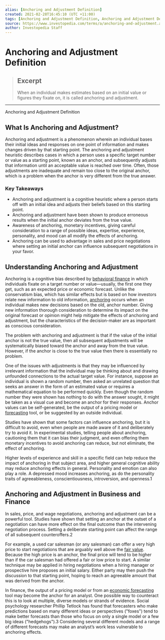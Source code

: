 ```yaml
---
alias: [Anchoring and Adjustment Definition]
created: 2021-02-28T16:45:10 (UTC +11:00)
tags: [Anchoring and Adjustment Definition, Anchoring and Adjustment Definition]
source: https://www.investopedia.com/terms/a/anchoring-and-adjustment.asp
author: Investopedia Staff
---
```


# Anchoring and Adjustment Definition

> ## Excerpt
> When an individual makes estimates based on an initial value or figures they fixate on, it is called anchoring and adjustment.

---

Anchoring and Adjustment Definition
## What Is Anchoring and Adjustment?

Anchoring and adjustment is a phenomenon wherein an individual bases their initial ideas and responses on one point of information and makes changes driven by that starting point. The anchoring and adjustment heuristic describes cases in which a person uses a specific target number or value as a starting point, known as an anchor, and subsequently adjusts that information until an acceptable value is reached over time. Often, those adjustments are inadequate and remain too close to the original anchor, which is a problem when the anchor is very different from the true answer.

### Key Takeaways

-   Anchoring and adjustment is a cognitive heuristic where a person starts off with an initial idea and adjusts their beliefs based on this starting point.
-   Anchoring and adjustment have been shown to produce erroneous results when the initial anchor deviates from the true value. 
-   Awareness of anchoring, monetary incentives, giving careful consideration to a range of possible ideas, expertise, experience, personality, and mood can all modify the effects of anchoring.  
-   Anchoring can be used to advantage in sales and price negotiations where setting an initial anchor can influence subsequent negotiations in your favor.

## Understanding Anchoring and Adjustment

Anchoring is a cognitive bias described by [behavioral finance](https://www.investopedia.com/terms/b/behavioralfinance.asp) in which individuals fixate on a target number or value—usually, the first one they get, such as an expected price or economic forecast. Unlike the conservatism bias, which has similar effects but is based on how investors relate new information to old information, [anchoring](https://www.investopedia.com/terms/a/anchoring.asp) occurs when an individual makes new decisions based on the old, anchor number. Giving new information thorough consideration to determine its impact on the original forecast or opinion might help mitigate the effects of anchoring and adjustment, but the characteristics of the decision-maker are as important as conscious consideration.

The problem with anchoring and adjustment is that if the value of the initial anchor is not the true value, then all subsequent adjustments will be systematically biased toward the anchor and away from the true value. However, if the anchor is close to the true value then there is essentially no problem.

One of the issues with adjustments is that they may be influenced by irrelevant information that the individual may be thinking about and drawing unfounded connections to the actual target value. For instance, suppose an individual is shown a random number, then asked an unrelated question that seeks an answer in the form of an estimated value or requires a mathematical equation to be performed quickly. Even though the random number they were shown has nothing to do with the answer sought, it might be taken as a visual cue and become an anchor for their responses. Anchor values can be self-generated, be the output of a pricing model or [forecasting](https://www.investopedia.com/terms/f/forecasting.asp) tool, or be suggested by an outside individual.

Studies have shown that some factors can influence anchoring, but it is difficult to avoid, even when people are made aware of it and deliberately try to avoid it. In experimental studies, telling people about anchoring, cautioning them that it can bias their judgment, and even offering them monetary incentives to avoid anchoring can reduce, but not eliminate, the effect of anchoring.

Higher levels of experience and skill in a specific field can help reduce the impact of anchoring in that subject area, and higher general cognitive ability may reduce anchoring effects in general. Personality and emotion can also play a role. A depressed mood increases anchoring, as do the personality traits of agreeableness, conscientiousness, introversion, and openness.1

## Anchoring and Adjustment in Business and Finance

In sales, price, and wage negotiations, anchoring and adjustment can be a powerful tool. Studies have shown that setting an anchor at the outset of a negotiation can have more effect on the final outcome than the intervening negotiation process. Setting a deliberate starting point can affect the range of all subsequent counteroffers.2

For example, a used car salesman (or any salesman) can offer a very high price to start negotiations that are arguably well above the [fair value](https://www.investopedia.com/terms/f/fairvalue.asp). Because the high price is an anchor, the final price will tend to be higher than if the car salesman had offered a fair or low price to start. A similar technique may be applied in hiring negotiations when a hiring manager or prospective hire proposes an initial salary. Either party may then push the discussion to that starting point, hoping to reach an agreeable amount that was derived from the anchor.

In finance, the output of a pricing model or from an [economic forecasting](https://www.investopedia.com/terms/e/economic-forecasting.asp) tool may become the anchor for an analyst. One possible way to counteract this is to look at multiple, diverse models or strands of evidence. Social psychology researcher Phillip Tetlock has found that forecasters who make predictions based on many different ideas or perspectives ("foxes") tend to make better forecasts than those who focus on only a single model or a few big ideas ("hedgehogs").3 Considering several different models and a range of different forecasts may make an analyst’s work less vulnerable to anchoring effects.
